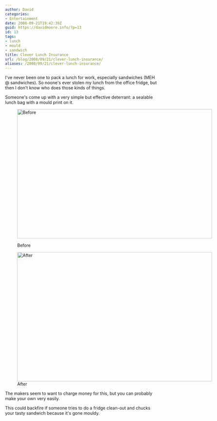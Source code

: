 ```yaml
---
author: David
categories:
- Entertainment
date: 2008-09-21T19:42:39Z
guid: https://davidmoore.info/?p=13
id: 13
tags:
- lunch
- mould
- sandwich
title: Clever Lunch Insurance
url: /blog/2008/09/21/clever-lunch-insurance/
aliases: /2008/09/21/clever-lunch-insurance/
---
```


I've never been one to pack a lunch for work, especially sandwiches (MEH @ sandwiches). So noone's ever stolen my lunch from the office fridge, but then I don't know who does those kinds of things.

Someone's come up with a very simple but effective deterrant: a sealable lunch bag with a mould print on it.<figure style="width: 640px;" class="wp-caption alignnone">

<img title="Before" src="https://www.skforlee.com/independent_work/images/moldy_bag_1.jpg" alt="Before" width="640" height="426" /><figcaption class="wp-caption-text">Before</figcaption></figure> <figure style="width: 640px;" class="wp-caption alignnone"><img title="After" src="https://www.skforlee.com/independent_work/images/moldy_bag_2.jpg" alt="After" width="640" height="426" /><figcaption class="wp-caption-text">After</figcaption></figure> 

The makers seem to want to charge money for this, but you can probably make your own very easily.

This could backfire if someone tries to do a fridge clean-out and chucks your tasty sandwich because it's gone mouldy.